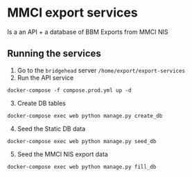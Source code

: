 # MMCI export services
Is a an API + a database of BBM Exports from MMCI NIS

## Running the services
1. Go to the `bridgehead` server `/home/export/export-services`
2. Run the API service
```commandline
docker-compose -f compose.prod.yml up -d
```
3. Create DB tables
```commandline
docker-compose exec web python manage.py create_db
```
4. Seed the Static DB data
```commandline
docker-compose exec web python manage.py seed_db
```
5. Seed the MMCI NIS export data
```commandline
docker-compose exec web python manage.py fill_db
```